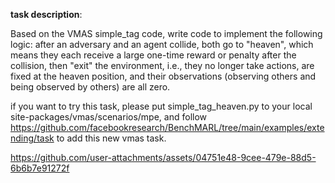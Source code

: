 **task description**:


Based on the VMAS simple_tag code, write code to implement the following logic: after an adversary and an agent collide,
both go to "heaven", which means they each receive a large one-time reward or penalty after the collision, 
then "exit" the environment, i.e., they no longer take actions, are fixed at the heaven position, and their observations (observing others and being observed by others) are all zero.

if you want to try this task, please put simple_tag_heaven.py to your local site-packages/vmas/scenarios/mpe, and follow https://github.com/facebookresearch/BenchMARL/tree/main/examples/extending/task
 to add this new vmas task.
 

https://github.com/user-attachments/assets/04751e48-9cee-479e-88d5-6b6b7e91272f


